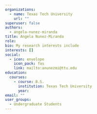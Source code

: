 ```yaml
---
organizations:
  - name: Texas Tech University
    url: ""
superuser: false
authors:
  - angela-nunez-miranda
title: Angela Nunez-Miranda
role: 
bio: My research interests include 
interests: []
social:
  - icon: envelope
    icon_pack: fas
    link: mailto:anunezmi@ttu.edu
education:
  courses:
    - course: B.S.
      institution: Texas Tech University
      year: 
email: ""
user_groups:
  - Undergraduate Students
---
```

